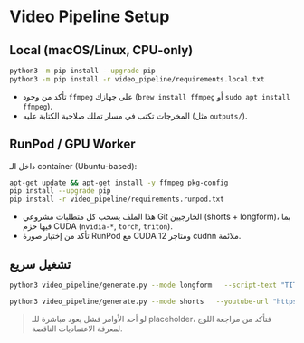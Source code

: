 # Video Pipeline Setup

## Local (macOS/Linux, CPU-only)

```bash
python3 -m pip install --upgrade pip
python3 -m pip install -r video_pipeline/requirements.local.txt
```

* تأكد من وجود `ffmpeg` على جهازك (`brew install ffmpeg` أو `sudo apt install ffmpeg`).
* المخرجات تكتب في مسار تملك صلاحية الكتابة عليه (مثل `outputs/`).

## RunPod / GPU Worker

داخل الـ container (Ubuntu-based):

```bash
apt-get update && apt-get install -y ffmpeg pkg-config
pip install --upgrade pip
pip install -r video_pipeline/requirements.runpod.txt
```

* هذا الملف يسحب كل متطلبات مشروعي Git الخارجيين (shorts + longform)، بما فيها حزم CUDA (`nvidia-*`, `torch`, `triton`).
* تأكد من إختيار صورة RunPod مع CUDA 12 ومتاجر cudnn ملائمة.

## تشغيل سريع

```bash
python3 video_pipeline/generate.py --mode longform   --script-text "TITLE: قصة اختبار###TEXT: هذه فقرة تجريبية"   --output outputs/sample_longform.mp4

python3 video_pipeline/generate.py --mode shorts   --youtube-url "https://youtu.be/<video_id>"   --output outputs/sample_shorts.mp4
```

> لو أحد الأوامر فشل يعود مباشرة للـ placeholder، فتأكد من مراجعة اللوج لمعرفة الاعتماديات الناقصة.
